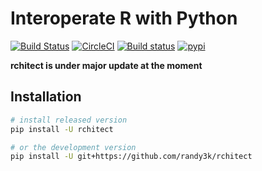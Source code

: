 # Interoperate R with Python

[![Build Status](https://travis-ci.org/randy3k/rchitect.svg?branch=master)](https://travis-ci.org/randy3k/rchitect)
[![CircleCI](https://circleci.com/gh/randy3k/rchitect/tree/master.svg?style=shield)](https://circleci.com/gh/randy3k/rchitect/tree/master)
[![Build status](https://ci.appveyor.com/api/projects/status/4o9m8q61m755xc2a/branch/master?svg=true)](https://ci.appveyor.com/project/randy3k/rchitect/branch/master)
[![pypi](https://img.shields.io/pypi/v/rchitect.svg)](https://pypi.org/project/rchitect/)


**rchitect is under major update at the moment**

## Installation

```sh
# install released version
pip install -U rchitect

# or the development version
pip install -U git+https://github.com/randy3k/rchitect
```

